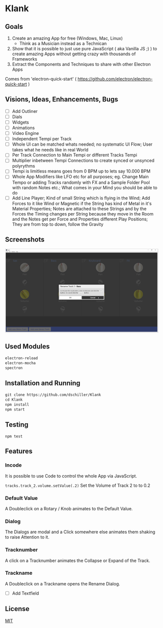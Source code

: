 # Klank

## Goals

1. Create an amazing App for free (Windows, Mac, Linux)
   - Think as a Musician instead as a Technican
2. Show that it is possible to just use pure JavaScript ( aka Vanilla JS ;) ) to create amazing Apps without getting crazy with thousands of Frameworks
3. Extract the Components and Techniques to share with other Electron Apps

Comes from 'electron-quick-start' ( https://github.com/electron/electron-quick-start )

## Visions, Ideas, Enhancements, Bugs

- [ ] Add Outliner
- [ ] Dials
- [ ] Widgets
- [ ] Animations
- [ ] Video Engine
- [ ] Independent Tempi per Track
- [ ] Whole UI can be matched whats needed; no systematic UI Flow; User takes what he needs like in real World
- [ ] Per Track Connection to Main Tempi or different Tracks Tempi
- [ ] Multiplier inbetween Tempi Connections to create synced or unsynced polyrythms
- [ ] Tempi is limitless means goes from 0 BPM up to lets say 10.000 BPM
- [ ] Whole App Modifiers like LFO etc for all purposes; eg. Change Main Tempo or adding Tracks randomly with FX and a Sample Folder Pool with random Notes etc.; What comes in your Mind you should be able to do
- [ ] Add Line Player; Kind of small String which is flying in the Wind; Add Forces to it like Wind or Magnetic if the String has kind of Metal in it's Material Properties; Notes are attached to these Strings and by the Forces the Timing changes per String because they move in the Room and the Notes get per Force and Properties different Play Positions; They are from top to down, follow the Gravity

## Screenshots

![Dialog](https://raw.githubusercontent.com/dschiller/klank/master/docs/dialoga.png)

## Used Modules

```
electron-reload
electron-mocha
spectron
```

## Installation and Running

```
git clone https://github.com/dschiller/Klank
cd Klank
npm install
npm start
```

## Testing

```
npm test
```

## Features

### Incode

It is possible to use Code to control the whole App via JavaScript.

```tracks.track_2.volume.setValue(.2)``` Set the Volume of Track 2 to to 0.2

### Default Value

A Doubleclick on a Rotary / Knob animates to the Default Value.

### Dialog

The Dialogs are modal and a Click somewhere else animates them shaking to raise Attention to it.

### Tracknumber

A click on a Tracknumber animates the Collapse or Expand of the Track.

### Trackname

A Doubleclick on a Trackname opens the Rename Dialog.

- [ ] Add Textfield
 
## License

[MIT](LICENSE.md)
